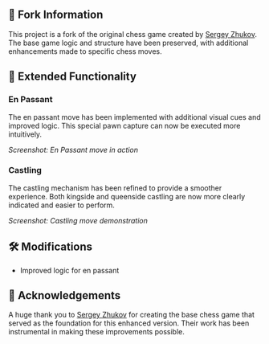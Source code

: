 
## 🔄 Fork Information

This project is a fork of the original chess game created by [Sergey Zhukov](https://github.com/zhukovsd/chess). The base game logic and structure have been preserved, with additional enhancements made to specific chess moves.

## 🚀 Extended Functionality

### En Passant

The en passant move has been implemented with additional visual cues and improved logic. This special pawn capture can now be executed more intuitively.



*Screenshot: En Passant move in action*

### Castling

The castling mechanism has been refined to provide a smoother experience. Both kingside and queenside castling are now more clearly indicated and easier to perform.


*Screenshot: Castling move demonstration*

## 🛠️ Modifications

- Improved logic for en passant 

## 🙏 Acknowledgements

A huge thank you to [Sergey Zhukov](https://github.com/zhukovsd) for creating the base chess game that served as the foundation for this enhanced version. Their work has been instrumental in making these improvements possible.

